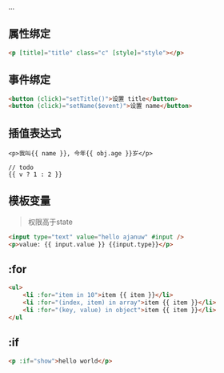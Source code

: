 ...


## 属性绑定
```html
<p [title]="title" class="c" [style]="style"></p>
```

## 事件绑定
```html
<button (click)="setTitle()">设置 title</button>
<button (click)="setName($event)">设置 name</button>
```

## 插值表达式
```
<p>我叫{{ name }}, 今年{{ obj.age }}岁</p>

// todo
{{ v ? 1 : 2 }}
```

## 模板变量
> 权限高于state
```html
<input type="text" value="hello ajanuw" #input />
<p>value: {{ input.value }} {{input.type}}</p>
```

## :for
```html
<ul>
    <li :for="item in 10">item {{ item }}</li>
    <li :for="(index, item) in array">item {{ item }}</li>
    <li :for="(key, value) in object">item {{ item }}</li>
</ul
```

## :if
```html
<p :if="show">hello world</p>
```